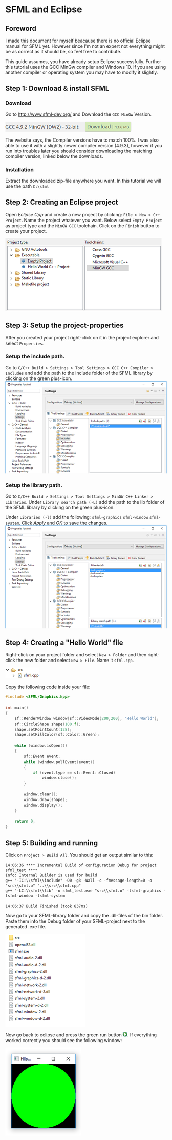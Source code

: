 # SFML and Eclipse
## Foreword
I made this document for myself beacause there is no official Eclipse manual
for SFML yet. However since I'm not an expert not everything might be as
correct as it should be, so feel free to contribute.

This guide assumes, you have already setup Eclipse successfully.
Further this tutorial uses the GCC MinGw compiler and Windows 10.
If you are using another compiler or operating system you may have to
modify it slightly.

## Step 1: Download & install SFML
### Download
Go to http://www.sfml-dev.org/ and Download the `GCC MinGw` Version.

![Download Button](download_button.png)

The website says, the Compiler versions have to match 100%. I was also
able to use it with a slightly newer compiler version (4.9.3), however if you
run into troubles later you should consider downloading the matching compiler
version, linked below the downloads.

### Installation
Extract the downloaded zip-file anywhere you want. In this tutorial we will
use the path `C:\sfml`

## Step 2: Creating an Eclipse project
Open _Eclipse Cpp_ and create a new project by clicking:
`File > New > C++ Project`.
Name the project whatever you want. Below select `Empty Project` as project
type and the `MinGW GCC` toolchain. Click on the `Finish` button to create your
project.

![Creating a new project.](new_project.png)

## Step 3: Setup the project-properties
After you created your project right-click on it in the project explorer and
select `Properties`.
### Setup the include path.
Go to `C/C++ Build > Settings > Tool Settings > GCC C++ Compiler > Includes`
and add the path to the include folder of the SFML library by clicking on the
green plus-icon.
![Adding the libary-path.](include.png)

### Setup the library path.
Go to `C/C++ Build > Settings > Tool Settings > MinGW C++ Linker > Libraries`.
Under `Library search path (-L)` add the path to the lib folder of the SFML
library by clicking on the green plus-icon.

Under `Libraries (-l)` add the following: `sfml-graphics` `sfml-window`
`sfml-system`. Click _Apply_ and _OK_ to save the changes.
![Adding the library-path.](lib.png)

## Step 4: Creating a "Hello World" file
Right-click on your project folder and select `New > Folder` and then
right-click the new folder and select `New > File`. Name it `sfml.cpp`.

![New folder and file.](folder.png)

Copy the following code inside your file:

```c++
#include <SFML/Graphics.hpp>

int main()
{
    sf::RenderWindow window(sf::VideoMode(200,200), "Hello World");
    sf::CircleShape shape(100.f);
    shape.setPointCount(128);
    shape.setFillColor(sf::Color::Green);

    while (window.isOpen())
    {
        sf::Event event;
        while (window.pollEvent(event))
        {
            if (event.type == sf::Event::Closed)
                window.close();
        }

        window.clear();
        window.draw(shape);
        window.display();
    }

    return 0;
}
```
## Step 5: Building and running
Click on `Project > Build All`. You should get an output similar to this:
```
14:06:36 **** Incremental Build of configuration Debug for project sfml_test ****
Info: Internal Builder is used for build
g++ "-IC:\\sfml\\include" -O0 -g3 -Wall -c -fmessage-length=0 -o "src\\sfml.o" "..\\src\\sfml.cpp"
g++ "-LC:\\sfml\\lib" -o sfml_test.exe "src\\sfml.o" -lsfml-graphics -lsfml-window -lsfml-system

14:06:37 Build Finished (took 837ms)
```

Now go to your SFML-library folder and copy the .dll-files of the bin folder.
Paste them into the Debug folder of your SFML-project next to the generated
.exe file.

![The .dll-files.](dll.png)

Now go back to eclipse and press the green run button ![](run_button.png).
If everything worked correctly you should see the following window:

![The final window.](/window.png)
